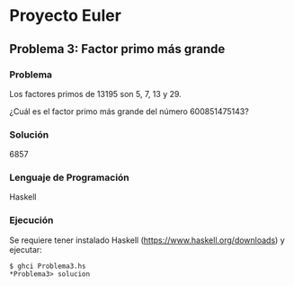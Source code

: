 Proyecto Euler
=========================================

Problema 3: Factor primo más grande
----------------------------------------------------

### Problema

Los factores primos de 13195 son 5, 7, 13 y 29.

¿Cuál es el factor primo más grande del número 600851475143?

### Solución

6857

### Lenguaje de Programación

Haskell

### Ejecución

Se requiere tener instalado Haskell (https://www.haskell.org/downloads) y ejecutar:

```shell
$ ghci Problema3.hs
*Problema3> solucion
```
